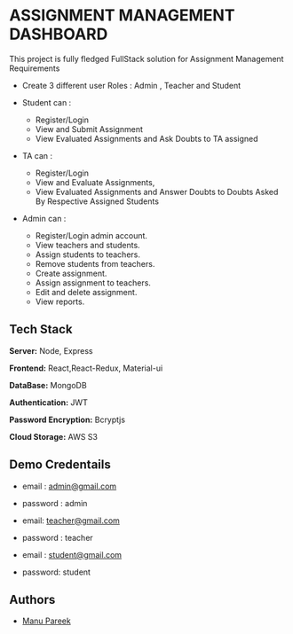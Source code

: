 
# ASSIGNMENT MANAGEMENT DASHBOARD
 

This project is fully fledged FullStack solution for Assignment Management Requirements
- Create 3 different user Roles : Admin , Teacher and Student 
- Student can :
    - Register/Login
    - View and Submit Assignment
    - View Evaluated Assignments and Ask Doubts to TA assigned
- TA can : 
    - Register/Login
    - View and Evaluate Assignments,
    - View Evaluated Assignments and Answer Doubts to Doubts Asked By Respective Assigned Students
    
- Admin can : 
    - Register/Login admin account.
    - View teachers and students.
    - Assign students to teachers.
    - Remove students from teachers.
    - Create assignment.
    - Assign assignment to teachers.
    - Edit and delete assignment.
    - View reports.
   







## Tech Stack

**Server:** Node, Express

**Frontend:** React,React-Redux, Material-ui

**DataBase:** MongoDB

**Authentication:** JWT

**Password Encryption:** Bcryptjs


**Cloud Storage:** AWS S3 


  
## Demo Credentails

- email : admin@gmail.com
- password : admin


- email: teacher@gmail.com
- password : teacher

- email : student@gmail.com
- password: student

  
## Authors

- [Manu Pareek](https://github.com/manu-pareek)

  
